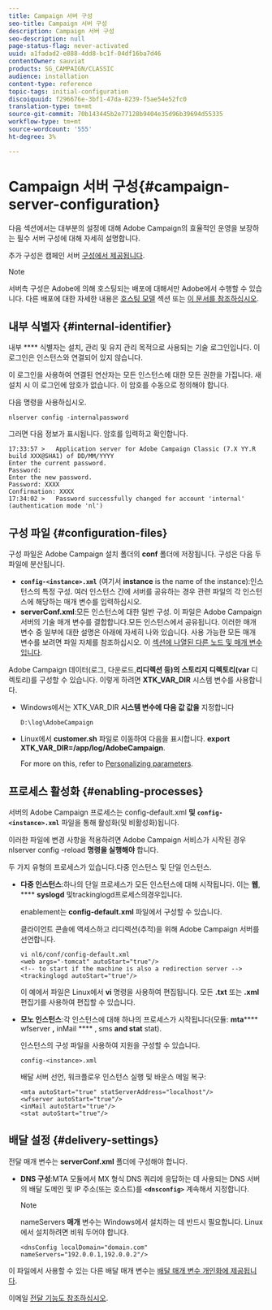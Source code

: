 ```yaml
---
title: Campaign 서버 구성
seo-title: Campaign 서버 구성
description: Campaign 서버 구성
seo-description: null
page-status-flag: never-activated
uuid: a1fadad2-e888-4dd8-bc1f-04df16ba7d46
contentOwner: sauviat
products: SG_CAMPAIGN/CLASSIC
audience: installation
content-type: reference
topic-tags: initial-configuration
discoiquuid: f296676e-3bf1-47da-8239-f5ae54e52fc0
translation-type: tm+mt
source-git-commit: 70b143445b2e77128b9404e35d96b39694d55335
workflow-type: tm+mt
source-wordcount: '555'
ht-degree: 3%

---
```



# Campaign 서버 구성{#campaign-server-configuration}

다음 섹션에서는 대부분의 설정에 대해 Adobe Campaign의 효율적인 운영을 보장하는 필수 서버 구성에 대해 자세히 설명합니다.

추가 구성은 캠페인 서버 [구성에서 제공됩니다](../../installation/using/configuring-campaign-server.md).

>[!NOTE]
>
>서버측 구성은 Adobe에 의해 호스팅되는 배포에 대해서만 Adobe에서 수행할 수 있습니다. 다른 배포에 대한 자세한 내용은 [호스팅 모델](../../installation/using/hosting-models.md) 섹션 또는 [이 문서를 참조하십시오](https://helpx.adobe.com/kr/campaign/kb/acc-on-prem-vs-hosted.html).

## 내부 식별자 {#internal-identifier}

내부 **** 식별자는 설치, 관리 및 유지 관리 목적으로 사용되는 기술 로그인입니다. 이 로그인은 인스턴스와 연결되어 있지 않습니다.

이 로그인을 사용하여 연결된 연산자는 모든 인스턴스에 대한 모든 권한을 가집니다. 새 설치 시 이 로그인에 암호가 없습니다. 이 암호를 수동으로 정의해야 합니다.

다음 명령을 사용하십시오.

```
nlserver config -internalpassword
```

그러면 다음 정보가 표시됩니다. 암호를 입력하고 확인합니다.

```
17:33:57 >   Application server for Adobe Campaign Classic (7.X YY.R build XXX@SHA1) of DD/MM/YYYY
Enter the current password.
Password:
Enter the new password.
Password: XXXX
Confirmation: XXXX
17:34:02 >   Password successfully changed for account 'internal' (authentication mode 'nl')
```

## 구성 파일 {#configuration-files}

구성 파일은 Adobe Campaign 설치 폴더의 **conf** 폴더에 저장됩니다. 구성은 다음 두 파일에 분산됩니다.

* **`config-<instance>.xml`** (여기서 **instance** is the name of the instance):인스턴스의 특정 구성. 여러 인스턴스 간에 서버를 공유하는 경우 관련 파일의 각 인스턴스에 해당하는 매개 변수를 입력하십시오.
* **serverConf.xml**:모든 인스턴스에 대한 일반 구성. 이 파일은 Adobe Campaign 서버의 기술 매개 변수를 결합합니다.모든 인스턴스에서 공유됩니다. 이러한 매개 변수 중 일부에 대한 설명은 아래에 자세히 나와 있습니다. 사용 가능한 모든 매개 변수를 보려면 파일 자체를 참조하십시오. 이 [섹션에 나열된 다른 노드 및 매개 변수입니다](../../installation/using/the-server-configuration-file.md).

Adobe Campaign 데이터(로그, 다운로드,**리디렉션 등)의 스토리지 디렉토리(var** 디렉토리)를 구성할 수 있습니다. 이렇게 하려면 **XTK_VAR_DIR** 시스템 변수를 사용합니다.

* Windows에서는 XTK_VAR_DIR **시스템 변수에 다음 값 값을** 지정합니다

   ```
   D:\log\AdobeCampaign
   ```

* Linux에서 **customer.sh** 파일로 이동하여 다음을 표시합니다. **export XTK_VAR_DIR=/app/log/AdobeCampaign**.

   For more on this, refer to [Personalizing parameters](../../installation/using/installing-packages-with-linux.md#personalizing-parameters).

## 프로세스 활성화 {#enabling-processes}

서버의 Adobe Campaign 프로세스는 config-default.xml **및** **`config-<instance>.xml`** 파일을 통해 활성화(및 비활성화)됩니다.

이러한 파일에 변경 사항을 적용하려면 Adobe Campaign 서비스가 시작된 경우 nlserver config -reload **명령을 실행해야** 합니다.

두 가지 유형의 프로세스가 있습니다.다중 인스턴스 및 단일 인스턴스.

* **다중 인스턴스**:하나의 단일 프로세스가 모든 인스턴스에 대해 시작됩니다. 이는 **웹**, **** **syslogd** 및trackinglogd프로세스의경우입니다.

   enablement는 **config-default.xml** 파일에서 구성할 수 있습니다.

   클라이언트 콘솔에 액세스하고 리디렉션(추적)을 위해 Adobe Campaign 서버를 선언합니다.

   ```
   vi nl6/conf/config-default.xml
   <web args="-tomcat" autoStart="true"/>  
   <!-- to start if the machine is also a redirection server -->  
   <trackinglogd autoStart="true"/>
   ```

   이 예에서 파일은 Linux에서 **vi** 명령을 사용하여 편집됩니다. 모든 **.txt** 또는 **.xml** 편집기를 사용하여 편집할 수 있습니다.

* **모노 인스턴스**:각 인스턴스에 대해 하나의 프로세스가 시작됩니다(모듈: **mta****** wfserver **,** inMail **** , sms **and stat** stat).

   인스턴스의 구성 파일을 사용하여 지원을 구성할 수 있습니다.

   ```
   config-<instance>.xml
   ```

   배달 서버 선언, 워크플로우 인스턴스 실행 및 바운스 메일 복구:

   ```
   <mta autoStart="true" statServerAddress="localhost"/>
   <wfserver autoStart="true"/>  
   <inMail autoStart="true"/>
   <stat autoStart="true"/>
   ```

## 배달 설정 {#delivery-settings}

전달 매개 변수는 **serverConf.xml** 폴더에 구성해야 합니다.

* **DNS 구성**:MTA 모듈에서 MX 형식 DNS 쿼리에 응답하는 데 사용되는 DNS 서버의 배달 도메인 및 IP 주소(또는 호스트)를 **`<dnsconfig>`** 계속해서 지정합니다.

   >[!NOTE]
   >
   >nameServers **매개** 변수는 Windows에서 설치하는 데 반드시 필요합니다. Linux에서 설치하려면 비워 두어야 합니다.

   ```
   <dnsConfig localDomain="domain.com" nameServers="192.0.0.1,192.0.0.2"/>
   ```

이 파일에서 사용할 수 있는 다른 배달 매개 변수는 [배달 매개 변수 개인화에 제공됩니다](../../installation/using/configuring-campaign-server.md#personalizing-delivery-parameters).

이메일 [전달 기능도 참조하십시오](../../installation/using/email-deliverability.md).
